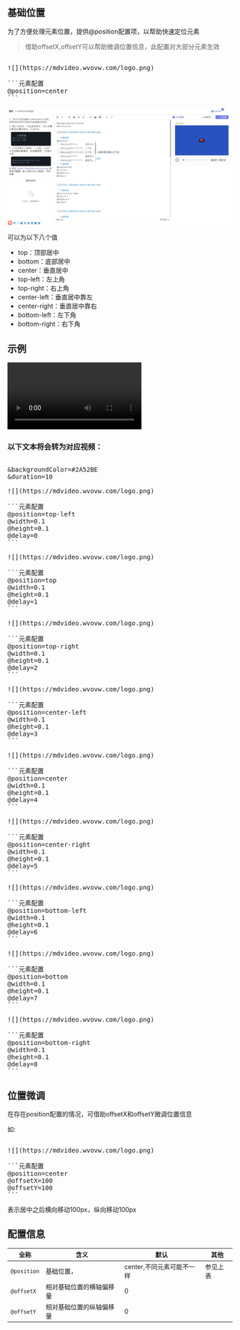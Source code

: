 
## 基础位置

为了方便处理元素位置，提供@position配置项，以帮助快速定位元素


> 借助offsetX,offsetY可以帮助微调位置信息，此配置对大部分元素生效


<pre class="demo-code">

![](https://mdvideo.wvovw.com/logo.png)

```元素配置
@position=center
```
</pre>

<img src="/public/images/position.png" />

可以为以下八个值

- top：顶部居中
- bottom：底部居中
- center：垂直居中
- top-left：左上角
- top-right：右上角
- center-left：垂直居中靠左
- center-right：垂直居中靠右
- bottom-left：左下角
- bottom-right：右下角

## 示例

<video src="/public/videos/position.mp4" autoplay  controls></video>

### 以下文本将会转为对应视频：

<pre class="demo-code">

&backgroundColor=#2A52BE
&duration=10

![](https://mdvideo.wvovw.com/logo.png)

```元素配置
@position=top-left
@width=0.1
@height=0.1
@delay=0
```

![](https://mdvideo.wvovw.com/logo.png)

```元素配置
@position=top
@width=0.1
@height=0.1
@delay=1
```

![](https://mdvideo.wvovw.com/logo.png)

```元素配置
@position=top-right
@width=0.1
@height=0.1
@delay=2
```

![](https://mdvideo.wvovw.com/logo.png)

```元素配置
@position=center-left
@width=0.1
@height=0.1
@delay=3
```

![](https://mdvideo.wvovw.com/logo.png)

```元素配置
@position=center
@width=0.1
@height=0.1
@delay=4
```

![](https://mdvideo.wvovw.com/logo.png)

```元素配置
@position=center-right
@width=0.1
@height=0.1
@delay=5
```

![](https://mdvideo.wvovw.com/logo.png)

```元素配置
@position=bottom-left
@width=0.1
@height=0.1
@delay=6
```

![](https://mdvideo.wvovw.com/logo.png)

```元素配置
@position=bottom
@width=0.1
@height=0.1
@delay=7
```

![](https://mdvideo.wvovw.com/logo.png)

```元素配置
@position=bottom-right
@width=0.1
@height=0.1
@delay=8
```
</pre>


## 位置微调

在存在position配置的情况，可借助offsetX和offsetY微调位置信息

如:
<pre>

![](https://mdvideo.wvovw.com/logo.png)

```元素配置
@position=center
@offsetX=100
@offsetY=100
```
</pre>

表示居中之后横向移动100px，纵向移动100px


## 配置信息

| 全称        | 含义                     | 默认                      | 其他     |
| ----------- | ------------------------ | ------------------------- | -------- |
| `@position` | 基础位置，               | center,不同元素可能不一样 | 参见上表 |
| `@offsetX`  | 相对基础位置的横轴偏移量 | 0                         |          |
| `@offsetY`  | 相对基础位置的纵轴偏移量 | 0                         |          |